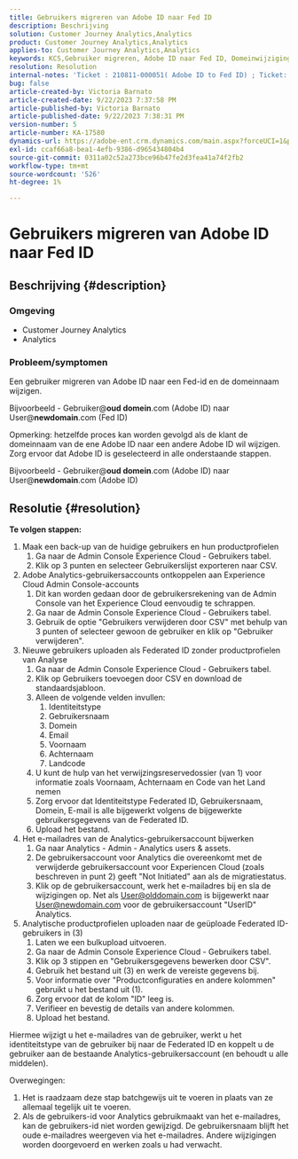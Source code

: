 ```yaml
---
title: Gebruikers migreren van Adobe ID naar Fed ID
description: Beschrijving
solution: Customer Journey Analytics,Analytics
product: Customer Journey Analytics,Analytics
applies-to: Customer Journey Analytics,Analytics
keywords: KCS,Gebruiker migreren, Adobe ID naar Fed ID, Domeinwijziging
resolution: Resolution
internal-notes: 'Ticket : 210811-000051( Adobe ID to Fed ID) ; Ticket: 210916-000306 (Adobe ID to Adobe ID)'
bug: false
article-created-by: Victoria Barnato
article-created-date: 9/22/2023 7:37:58 PM
article-published-by: Victoria Barnato
article-published-date: 9/22/2023 7:38:31 PM
version-number: 5
article-number: KA-17580
dynamics-url: https://adobe-ent.crm.dynamics.com/main.aspx?forceUCI=1&pagetype=entityrecord&etn=knowledgearticle&id=44516d83-7f59-ee11-be6f-6045bd0065b6
exl-id: ccaf66a8-bea1-4efb-9386-d965434804b4
source-git-commit: 0311a02c52a273bce96b47fe2d3fea41a74f2fb2
workflow-type: tm+mt
source-wordcount: '526'
ht-degree: 1%

---
```


# Gebruikers migreren van Adobe ID naar Fed ID

## Beschrijving {#description}


### <b>Omgeving</b>

- Customer Journey Analytics
- Analytics




### <b>Probleem/symptomen</b>

Een gebruiker migreren van Adobe ID naar een Fed-id en de domeinnaam wijzigen.

Bijvoorbeeld - Gebruiker@<b>oud domein</b>.com (Adobe ID) naar User@<b>newdomain</b>.com (Fed ID)



Opmerking: hetzelfde proces kan worden gevolgd als de klant de domeinnaam van de ene Adobe ID naar een andere Adobe ID wil wijzigen. Zorg ervoor dat Adobe ID is geselecteerd in alle onderstaande stappen.

Bijvoorbeeld - Gebruiker@<b>oud domein</b>.com (Adobe ID) naar User@<b>newdomain</b>.com (Adobe ID)


## Resolutie {#resolution}

<b>Te volgen stappen:</b>
1. Maak een back-up van de huidige gebruikers en hun productprofielen
   1. Ga naar de Admin Console Experience Cloud - Gebruikers tabel.
   2. Klik op 3 punten en selecteer Gebruikerslijst exporteren naar CSV.
2. Adobe Analytics-gebruikersaccounts ontkoppelen aan Experience Cloud Admin Console-accounts
   1. Dit kan worden gedaan door de gebruikersrekening van de Admin Console van het Experience Cloud eenvoudig te schrappen.
   2. Ga naar de Admin Console Experience Cloud - Gebruikers tabel.
   3. Gebruik de optie &quot;Gebruikers verwijderen door CSV&quot; met behulp van 3 punten of selecteer gewoon de gebruiker en klik op &quot;Gebruiker verwijderen&quot;.
3. Nieuwe gebruikers uploaden als Federated ID zonder productprofielen van Analyse
   1. Ga naar de Admin Console Experience Cloud - Gebruikers tabel.
   2. Klik op Gebruikers toevoegen door CSV en download de standaardsjabloon.
   3. Alleen de volgende velden invullen:
      1. Identiteitstype
      2. Gebruikersnaam
      3. Domein
      4. Email
      5. Voornaam
      6. Achternaam
      7. Landcode
   4. U kunt de hulp van het verwijzingsreservedossier (van 1) voor informatie zoals Voornaam, Achternaam en Code van het Land nemen
   5. Zorg ervoor dat Identiteitstype Federated ID, Gebruikersnaam, Domein, E-mail is alle bijgewerkt volgens de bijgewerkte gebruikersgegevens van de Federated ID.
   6. Upload het bestand.
4. Het e-mailadres van de Analytics-gebruikersaccount bijwerken
   1. Ga naar Analytics - Admin - Analytics users &amp; assets.
   2. De gebruikersaccount voor Analytics die overeenkomt met de verwijderde gebruikersaccount voor Experiencen Cloud (zoals beschreven in punt 2) geeft &quot;Not Initiated&quot; aan als de migratiestatus.
   3. Klik op de gebruikersaccount, werk het e-mailadres bij en sla de wijzigingen op. Net als User@olddomain.com is bijgewerkt naar User@newdomain.com voor de gebruikersaccount &quot;UserID&quot; Analytics.
5. Analytische productprofielen uploaden naar de geüploade Federated ID-gebruikers in (3)
   1. Laten we een bulkupload uitvoeren.
   2. Ga naar de Admin Console Experience Cloud - Gebruikers tabel.
   3. Klik op 3 stippen en &quot;Gebruikersgegevens bewerken door CSV&quot;.
   4. Gebruik het bestand uit (3) en werk de vereiste gegevens bij.
   5. Voor informatie over &quot;Productconfiguraties en andere kolommen&quot; gebruikt u het bestand uit (1).
   6. Zorg ervoor dat de kolom &quot;ID&quot; leeg is.
   7. Verifieer en bevestig de details van andere kolommen.
   8. Upload het bestand.




Hiermee wijzigt u het e-mailadres van de gebruiker, werkt u het identiteitstype van de gebruiker bij naar de Federated ID en koppelt u de gebruiker aan de bestaande Analytics-gebruikersaccount (en behoudt u alle middelen).


Overwegingen:
1. Het is raadzaam deze stap batchgewijs uit te voeren in plaats van ze allemaal tegelijk uit te voeren.
2. Als de gebruikers-id voor Analytics gebruikmaakt van het e-mailadres, kan de gebruikers-id niet worden gewijzigd. De gebruikersnaam blijft het oude e-mailadres weergeven via het e-mailadres. Andere wijzigingen worden doorgevoerd en werken zoals u had verwacht.
